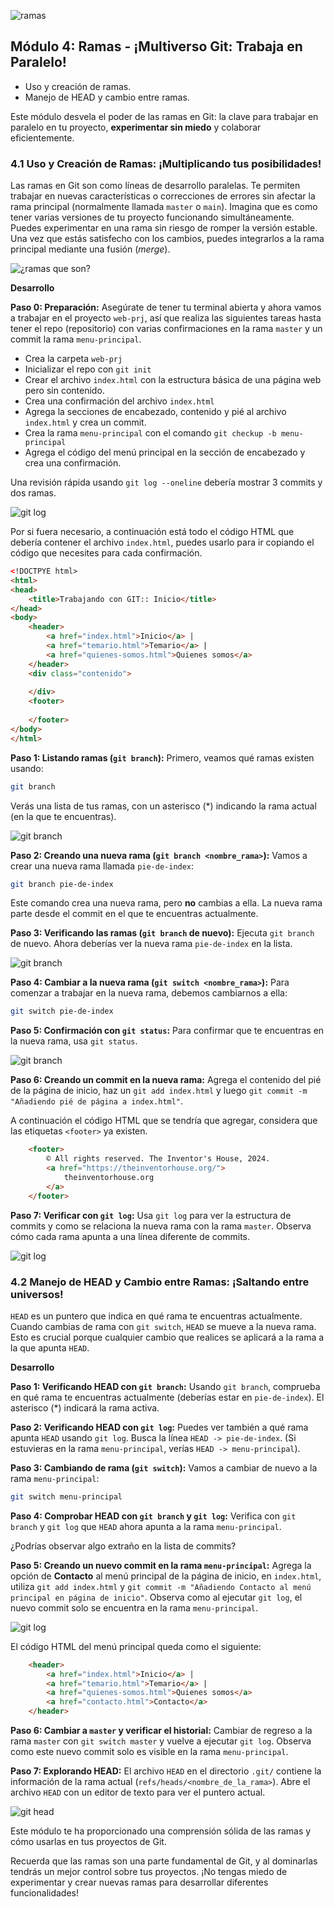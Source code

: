 ![ramas](media/modulo_04/git-branches.png)

## Módulo 4: Ramas - ¡Multiverso Git: Trabaja en Paralelo!

- Uso y creación de ramas.
- Manejo de HEAD y cambio entre ramas.

Este módulo desvela el poder de las ramas en Git: la clave para trabajar en paralelo en tu proyecto, **experimentar sin miedo** y colaborar eficientemente.


### 4.1 Uso y Creación de Ramas: ¡Multiplicando tus posibilidades!

Las ramas en Git son como líneas de desarrollo paralelas.  Te permiten trabajar en nuevas características o correcciones de errores sin afectar la rama principal (normalmente llamada `master` o `main`).  Imagina que es como tener varias versiones de tu proyecto funcionando simultáneamente. Puedes experimentar en una rama sin riesgo de romper la versión estable. Una vez que estás satisfecho con los cambios, puedes integrarlos a la rama principal mediante una fusión (*merge*).

![¿ramas que son?](media/modulo_04/git-branches-que-son.png)


**Desarrollo**

**Paso 0: Preparación:**  Asegúrate de tener tu terminal abierta y ahora vamos a trabajar en el proyecto `web-prj`, así que realiza las siguientes tareas hasta tener el repo (repositorio) con varias confirmaciones en la rama `master` y un commit la rama `menu-principal`.

- Crea la carpeta `web-prj`
- Inicializar el repo con `git init`
- Crear el archivo `index.html` con la estructura básica de una página web pero sin contenido.
- Crea una confirmación del archivo `index.html`
- Agrega la secciones de encabezado, contenido y pié al archivo `index.html` y crea un commit.
- Crea la rama `menu-principal` con el comando `git checkup -b menu-principal`
- Agrega el código del menú principal en la sección de encabezado y crea una confirmación.

Una revisión rápida usando `git log --oneline` debería mostrar 3 commits y dos ramas.

![git log](media/modulo_04/git-log-01.png)

Por si fuera necesario, a continuación está todo el código HTML que debería contener el archivo `index.html`, puedes usarlo para ir copiando el código que necesites para cada confirmación.

```html
<!DOCTPYE html>
<html>
<head>
	<title>Trabajando con GIT:: Inicio</title>
</head>
<body>
	<header>
		<a href="index.html">Inicio</a> |
		<a href="temario.html">Temario</a> |
		<a href="quienes-somos.html">Quienes somos</a>
	</header>
	<div class="contenido">
		
	</div>
	<footer>
		
	</footer>
</body>
</html>
```

**Paso 1: Listando ramas (`git branch`):**  Primero, veamos qué ramas existen usando:

```bash
git branch
```

Verás una lista de tus ramas, con un asterisco (*) indicando la rama actual (en la que te encuentras).

![git branch](media/modulo_04/git-branch-01.png)

**Paso 2: Creando una nueva rama (`git branch <nombre_rama>`):**  Vamos a crear una nueva rama llamada `pie-de-index`:

```bash
git branch pie-de-index
```

Este comando crea una nueva rama, pero **no** cambias a ella.  La nueva rama parte desde el commit en el que te encuentras actualmente.

**Paso 3: Verificando las ramas (`git branch` de nuevo):** Ejecuta `git branch` de nuevo. Ahora deberías ver la nueva rama `pie-de-index` en la lista.

![git branch](media/modulo_04/git-branch-02.png)

**Paso 4: Cambiar a la nueva rama (`git switch <nombre_rama>`):** Para comenzar a trabajar en la nueva rama, debemos cambiarnos a ella:

```bash
git switch pie-de-index
```

**Paso 5: Confirmación con `git status`:** Para confirmar que te encuentras en la nueva rama, usa `git status`.

![git branch](media/modulo_04/git-status-01.png)

**Paso 6: Creando un commit en la nueva rama:** Agrega el contenido del pié de la página de inicio, haz un `git add index.html` y luego `git commit -m "Añadiendo pié de página a index.html"`.

A continuación el código HTML que se tendría que agregar, considera que las etiquetas `<footer>` ya existen.

```html
	<footer>
		© All rights reserved. The Inventor's House, 2024.
		<a href="https://theinventorhouse.org/">
			theinventorhouse.org
		</a>
	</footer>
```

**Paso 7: Verificar con `git log`:** Usa `git log` para ver la estructura de commits y como se relaciona la nueva rama con la rama `master`. Observa cómo cada rama apunta a una línea diferente de commits.

![git log](media/modulo_04/git-log-02.png)


### 4.2 Manejo de HEAD y Cambio entre Ramas: ¡Saltando entre universos!

`HEAD` es un puntero que indica en qué rama te encuentras actualmente.  Cuando cambias de rama con `git switch`, `HEAD` se mueve a la nueva rama.  Esto es crucial porque cualquier cambio que realices se aplicará a la rama a la que apunta `HEAD`.

**Desarrollo**

**Paso 1: Verificando HEAD con `git branch`:**  Usando `git branch`, comprueba en qué rama te encuentras actualmente (deberías estar en `pie-de-index`). El asterisco (*) indicará la rama activa.

**Paso 2: Verificando HEAD con `git log`:**  Puedes ver también a qué rama apunta `HEAD` usando `git log`. Busca la línea `HEAD -> pie-de-index`. (Si estuvieras en la rama `menu-principal`, verías `HEAD -> menu-principal`).

**Paso 3: Cambiando de rama (`git switch`):**  Vamos a cambiar de nuevo a la rama `menu-principal`:

```bash
git switch menu-principal
```

**Paso 4: Comprobar HEAD con `git branch` y `git log`:** Verifica con `git branch` y `git log` que `HEAD` ahora apunta a la rama `menu-principal`.

¿Podrías observar algo extraño en la lista de commits?

**Paso 5:  Creando un nuevo commit en la rama `menu-principal`:**  Agrega la opción de **Contacto** al menú principal de la página de inicio, en `index.html`, utiliza `git add index.html` y `git commit -m "Añadiendo Contacto al menú principal en página de inicio"`.  Observa como al ejecutar `git log`, el nuevo commit solo se encuentra en la rama `menu-principal`.

![git log](media/modulo_04/git-log-03.png)

El código HTML del menú principal queda como el siguiente:

```html
	<header>
		<a href="index.html">Inicio</a> |
		<a href="temario.html">Temario</a> |
		<a href="quienes-somos.html">Quienes somos</a>
		<a href="contacto.html">Contacto</a>
	</header>
```

**Paso 6: Cambiar a `master` y verificar el historial:** Cambiar de regreso a la rama `master` con `git switch master` y vuelve a ejecutar `git log`.  Observa como este nuevo commit solo es visible en la rama `menu-principal`.


**Paso 7:  Explorando HEAD:**  El archivo `HEAD` en el directorio `.git/` contiene la información de la rama actual (`refs/heads/<nombre_de_la_rama>`). Abre el archivo `HEAD` con un editor de texto para ver el puntero actual.

![git head](media/modulo_04/git-head-01.png)


Este módulo te ha proporcionado una comprensión sólida de las ramas y cómo usarlas en tus proyectos de Git.

Recuerda que las ramas son una parte fundamental de Git, y al dominarlas tendrás un mejor control sobre tus proyectos.  ¡No tengas miedo de experimentar y crear nuevas ramas para desarrollar diferentes funcionalidades!

